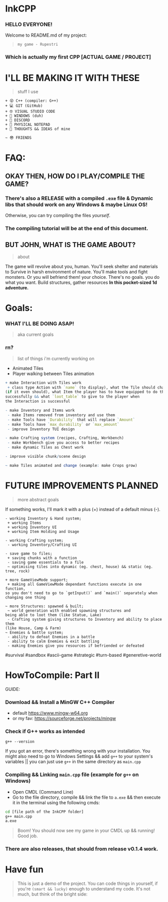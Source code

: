 # InkCPP

### HELLO EVERYONE!
Welcome to README.md of my project:
> `my game - Rupestri`

### Which is actually my first CPP [ACTUAL GAME / PROJECT]

# I'LL BE MAKING IT WITH THESE
 > stuff I use

```
+ 😝 C++ (compiler: G++)
+ 💻 GIT (GitHub)
+ 🤓 VISUAL STUDIO CODE
+ 🙂 WINDOWS (duh)
+ 👾 DISCORD
+ 📝 PHYSICAL NOTEPAD
+ 🧠 THOUGHTS && IDEAS of mine

~ 😎 FRIENDS
```



# FAQ:

## OKAY THEN, HOW DO I PLAY/COMPILE THE GAME?

### There's also a RELEASE with a compiled `.exe` file & Dynamic libs that should work on any Windows & maybe Linux OS!
Otherwise, you can try compiling the files *yourself*.

### The compiling tutorial will be at the end of this document.



## BUT JOHN, WHAT IS THE GAME ABOUT?
 > about

The game will revolve about you, human.
You'll seek shelter and materials to
Survive in harsh environment of nature.
You'll make tools and fight monsters.
Or you will befriend them! your choice.
There's no goals. you do what you want.
Build structures, gather resources
**In this pocket-sized 1d adventure.**

# Goals:

### WHAT I'LL BE DOING ASAP!
 > aka current goals

### rn?
 > list of things i'm currently working on
- Animated Tiles
- Player walking between Tiles animation

```r
+ make Interaction with Tiles work
 + class type Action with `name` (to display), what the Tile should change to
(if it even should), what Item the player has to have equipped to do the action
successfully && what `loot_table` to give to the player when
the Interaction is successful

- make Inventory and Items work
 - make Items removed from inventory and use them
 - make Tools have `Durability` that will replace `Amount`
 - make Tools have `max_durability` or `max_amount`
 - improve Inventory TUI design

- make Crafting system (recipes, Crafting, Workbench)
 - make Workbench give you access to better recipes
 - make dynamic Tiles as Chest work

- improve visible chunk/scene design

~ make Tiles animated and change (example: make Crops grow)
```



# FUTURE IMPROVEMENTS PLANNED
 > more abstract goals

If something works, I'll mark it with a plus (+) instead of a default minus (-).

```
- working Inventory & Hand system;
 + working Items
 + working Inventory UI
 + working Item Holding and Usage

- working Crafting system;
 - working Inventory/Crafting UI

- save game to files;
 + saving chunks with a function
 - saving game essentials to a file
 ~ optimising tiles into dynamic (eg. chest, house) && static (eg. tree, rock)

+ more GameViewMode support;
 + making all GameViewMode dependant functions execute in one function,
so you don't need to go to `getInput()` and `main()` separately when
changing one thing

~ more Structures: spawned & built;
 ~ world generation with enabled spawning structures and
being able to loot them (like Statue, Lake)
 - Crafting system giving structures to Inventory and ability to place them
(like House, Camp & Farm)
~ Enemies & battle system;
 - ability to defeat Enemies in a battle
 - ability to calm Enemies & exit battling
 - making Enemies give you resources if befriended or defeated
```

 #survival #sandbox #ascii-game
 #strategic #turn-based #generetive-world



# HowToCompile: Part II

GUIDE:

### Download && Install a MinGW C++ Compiler
- default https://www.mingw-w64.org
- or my fav: https://sourceforge.net/projects/mingw

### Check if G++ works as intended
```
g++ --version
```
If you got an error, there's something wrong with your installation.
You might also need to go to Windows Settings && add `g++` to your system's variables || you can just use `g++` in the same directory as `main.cpp`

### Compiling && Linking `main.cpp` file (example for `g++` on Windows)
 - Open CMDL (Command Line)
 - Go to the file directory, compile && link the file to `a.exe` && then execute it in the terminal using the following cmds:
```bash
cd [file path of the InkCPP folder]
g++ main.cpp
a.exe
```
 > Boom! You should now see my game in your CMDL up && running! Good job.
### There are also releases, that should from release v0.1.4 work.

# Have fun
 > This is just a demo of the project.
 > You can code things in yourself, if you're `(smart && lucky)` enough to understand my code.
 > It's not much, but think of the bright side:
